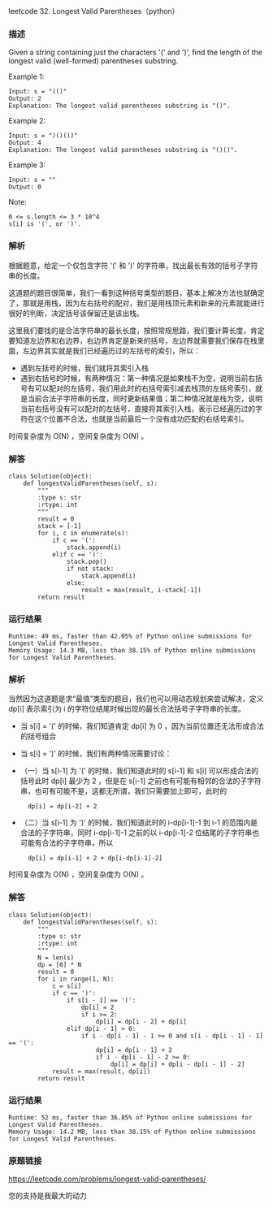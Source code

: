 leetcode  32. Longest Valid Parentheses（python）


### 描述

Given a string containing just the characters '(' and ')', find the length of the longest valid (well-formed) parentheses substring.



Example 1:


	Input: s = "(()"
	Output: 2
	Explanation: The longest valid parentheses substring is "()".
	
Example 2:


	Input: s = ")()())"
	Output: 4
	Explanation: The longest valid parentheses substring is "()()".

Example 3:


	Input: s = ""
	Output: 0
	



Note:

	0 <= s.length <= 3 * 10^4
	s[i] is '(', or ')'.


### 解析


根据题意，给定一个仅包含字符 '(' 和 ')' 的字符串，找出最长有效的括号子字符串的长度。

这道题的题目很简单，我们一看到这种括号类型的题目，基本上解决方法也就确定了，那就是用栈，因为左右括号的配对，我们是用栈顶元素和新来的元素就能进行很好的判断，决定括号该保留还是该出栈。

这里我们要找的是合法字符串的最长长度，按照常规思路，我们要计算长度，肯定要知道左边界和右边界，右边界肯定是新来的括号，左边界就需要我们保存在栈里面，左边界其实就是我们已经遍历过的左括号的索引，所以：

* 遇到左括号的时候，我们就将其索引入栈
* 遇到右括号的时候，有两种情况：第一种情况是如果栈不为空，说明当前右括号有可以配对的左括号，我们用此时的右括号索引减去栈顶的左括号索引，就是当前合法子字符串的长度，同时更新结果值；第二种情况就是栈为空，说明当前右括号没有可以配对的左括号，直接将其索引入栈，表示已经遍历过的字符在这个位置不合法，也就是当前最后一个没有成功匹配的右括号索引。

时间复杂度为 O(N) ，空间复杂度为 O(N) 。



### 解答
				

	class Solution(object):
	    def longestValidParentheses(self, s):
	        """
	        :type s: str
	        :rtype: int
	        """
	        result = 0
	        stack = [-1]
	        for i, c in enumerate(s):
	            if c == '(':
	                stack.append(i)
	            elif c == ')':
	                stack.pop()
	                if not stack:
	                    stack.append(i)
	                else:
	                    result = max(result, i-stack[-1])
	        return result
			
### 运行结果


	Runtime: 49 ms, faster than 42.05% of Python online submissions for Longest Valid Parentheses.
	Memory Usage: 14.3 MB, less than 38.15% of Python online submissions for Longest Valid Parentheses.
	
### 解析


当然因为这道题是求“最值”类型的题目，我们也可以用动态规划来尝试解决，定义 dp[i] 表示索引为 i 的字符位结尾时候出现的最长合法括号子字符串的长度。

* 当 s[i] = '(' 的时候，我们知道肯定 dp[i] 为 0 ，因为当前位置还无法形成合法的括号组合
* 当 s[i] = ')' 的时候，我们有两种情况需要讨论：
* （一）当 s[i-1] 为 '(' 的时候，我们知道此时的  s[i-1] 和  s[i] 可以形成合法的括号此时 dp[i] 最少为 2 ，但是在 s[i-1] 之前也有可能有相邻的合法的子字符串，也可有可能不是，这都无所谓，我们只需要加上即可，此时的 
		
		dp[i] = dp[i-2] + 2 
* （二）当 s[i-1] 为 ')' 的时候，我们知道此时的 i-dp[i-1]-1 到 i-1 的范围内是合法的子字符串，同时  i-dp[i-1]-1  之前的以 i-dp[i-1]-2 位结尾的子字符串也可能有合法的子字符串，所以 

		dp[i] = dp[i-1] + 2 + dp[i-dp[i-1]-2]



时间复杂度为 O(N) ，空间复杂度为 O(N) 。



### 解答
				

	class Solution(object):
	    def longestValidParentheses(self, s):
	        """
	        :type s: str
	        :rtype: int
	        """
	        N = len(s)
	        dp = [0] * N
	        result = 0
	        for i in range(1, N):
	            c = s[i]
	            if c == ')':
	                if s[i - 1] == '(':
	                    dp[i] = 2
	                    if i >= 2:
	                        dp[i] = dp[i - 2] + dp[i]
	                elif dp[i - 1] > 0:
	                    if i - dp[i - 1] - 1 >= 0 and s[i - dp[i - 1] - 1] == '(':
	                        dp[i] = dp[i - 1] + 2
	                        if i - dp[i - 1] - 2 >= 0:
	                            dp[i] = dp[i] + dp[i - dp[i - 1] - 2]
	            result = max(result, dp[i])
	        return result
	

			
### 运行结果


	Runtime: 52 ms, faster than 36.85% of Python online submissions for Longest Valid Parentheses.
	Memory Usage: 14.2 MB, less than 38.15% of Python online submissions for Longest Valid Parentheses.

### 原题链接

https://leetcode.com/problems/longest-valid-parentheses/

您的支持是我最大的动力
